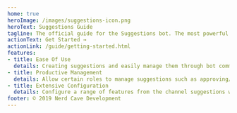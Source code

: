 ```yaml
---
home: true
heroImage: /images/suggestions-icon.png
heroText: Suggestions Guide
tagline: The official guide for the Suggestions bot. The most powerful suggestions feature set you'll find on Discord.
actionText: Get Started →
actionLink: /guide/getting-started.html
features:
- title: Ease Of Use
  details: Creating suggestions and easily manage them through bot commands. Designed for the most simple usage.
- title: Productive Management
  details: Allow certain roles to manage suggestions such as approving/rejecting and adding notes giving server members full information thats helps them to vote.
- title: Extensive Configuration
  details: Configure a range of features from the channel suggestions will be submitted down to the emojis that will be added.
footer: © 2019 Nerd Cave Development 
---
```

